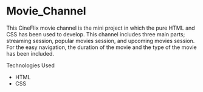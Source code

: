 # Movie_Channel

This CineFlix movie channel is the mini project in which the pure HTML and CSS has been used to develop.
This channel includes three main parts; streaming session, popular movies session, and upcoming movies session. 
For the easy navigation, the duration of the movie and the type of the movie has been included. 

Technologies Used
- HTML
- CSS

